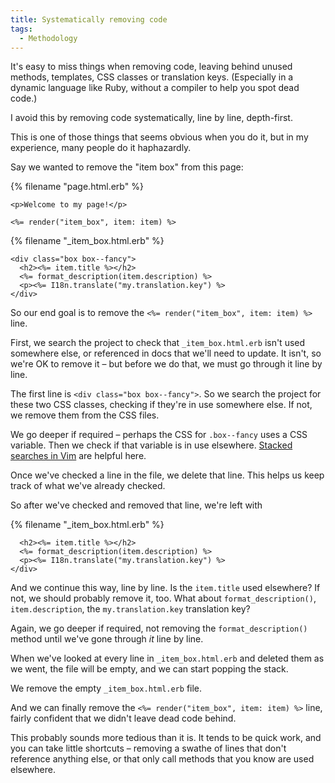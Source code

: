 ```yaml
---
title: Systematically removing code
tags:
  - Methodology
---
```


It's easy to miss things when removing code, leaving behind unused methods, templates, CSS classes or translation keys. (Especially in a dynamic language like Ruby, without a compiler to help you spot dead code.)

I avoid this by removing code systematically, line by line, depth-first.

This is one of those things that seems obvious when you do it, but in my experience, many people do it haphazardly.

Say we wanted to remove the "item box" from this page:

{% filename "page.html.erb" %}
``` erb
<p>Welcome to my page!</p>

<%= render("item_box", item: item) %>
```

{% filename "_item_box.html.erb" %}
``` erb
<div class="box box--fancy">
  <h2><%= item.title %></h2>
  <%= format_description(item.description) %>
  <p><%= I18n.translate("my.translation.key") %>
</div>
```

So our end goal is to remove the `<%= render("item_box", item: item) %>` line.

First, we search the project to check that `_item_box.html.erb` isn't used somewhere else, or referenced in docs that we'll need to update. It isn't, so we're OK to remove it – but before we do that, we must go through it line by line.

The first line is `<div class="box box--fancy">`. So we search the project for these two CSS classes, checking if they're in use somewhere else. If not, we remove them from the CSS files.

We go deeper if required – perhaps the CSS for `.box--fancy` uses a CSS variable. Then we check if that variable is in use elsewhere. [Stacked searches in Vim](/2014/03/stacked-vim-searches-down-cold/) are helpful here.

Once we've checked a line in the file, we delete that line. This helps us keep track of what we've already checked.

So after we've checked and removed that line, we're left with

{% filename "_item_box.html.erb" %}
``` erb
  <h2><%= item.title %></h2>
  <%= format_description(item.description) %>
  <p><%= I18n.translate("my.translation.key") %>
</div>
```

And we continue this way, line by line. Is the `item.title` used elsewhere? If not, we should probably remove it, too. What about `format_description()`, `item.description`, the `my.translation.key` translation key?

Again, we go deeper if required, not removing the `format_description()` method until we've gone through *it* line by line.

When we've looked at every line in `_item_box.html.erb` and deleted them as we went, the file will be empty, and we can start popping the stack.

We remove the empty `_item_box.html.erb` file.

And we can finally remove the `<%= render("item_box", item: item) %>` line, fairly confident that we didn't leave dead code behind.

This probably sounds more tedious than it is. It tends to be quick work, and you can take little shortcuts – removing a swathe of lines that don't reference anything else, or that only call methods that you know are used elsewhere.

